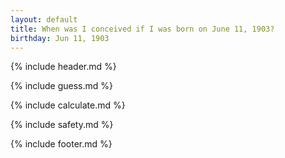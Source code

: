 ```yaml
---
layout: default
title: When was I conceived if I was born on June 11, 1903?
birthday: Jun 11, 1903
---
```


{% include header.md %}

{% include guess.md %}

{% include calculate.md %}

{% include safety.md %}

{% include footer.md %}



